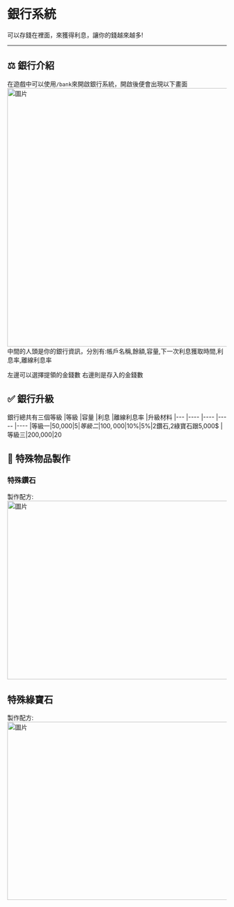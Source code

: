 # 銀行系統
可以存錢在裡面，來獲得利息，讓你的錢越來越多!

---

## ⚖ 銀行介紹
在遊戲中可以使用`/bank`來開啟銀行系統，開啟後便會出現以下畫面
<img width="859" height="592" alt="圖片" src="https://github.com/user-attachments/assets/7dbe3f3f-7fc1-48b3-820b-f7d14400830a" />
中間的人頭是你的銀行資訊，分別有:帳戶名稱,餘額,容量,下一次利息獲取時間,利息率,離線利息率

左邊可以選擇提領的金錢數  右邊則是存入的金錢數

## ✅ 銀行升級
銀行總共有三個等級
|等級  |容量  |利息   |離線利息率 |升級材料
|---   |---- |---- |-----   |----
|等級一|50,000$|5%  |2%    | 無  
|等級二|100,000$|10%|5%|2鑽石,2綠寶石跟5,000$
|等級三|200,000$|20%|10%| 4特殊鑽石 2特殊綠寶石跟10,000$

## 🔨 特殊物品製作
### 特殊鑽石
製作配方:<img width="860" height="409" alt="圖片" src="https://github.com/user-attachments/assets/b907da2c-04c1-4a5c-8636-14ab585e7fb2" />

## 特殊綠寶石
製作配方:<img width="860" height="408" alt="圖片" src="https://github.com/user-attachments/assets/24d7d546-2797-46e7-b6c5-9dcdd9451bdc" />

